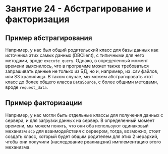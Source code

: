 # Занятие 24 - Абстрагирование и факторизация

## Пример абстрагирования

Например, у нас был общий родительский класс для базы данных как источника этих самых данных (DBClient),
с типичными для него методами, вроде `execute_query`.
Однако, в определенный момент времени выяснилось, что в программе может также требоваться запрашивать данные не только из БД, но и,
например, из .csv файлов, или S3 хранилища.
В таком случае, мы можем абстрагировать этот класс до более общего класса `DataSource`, с более общими методами, вроде `request_data`.

## Пример факторизации

Например, у нас могли быть отдельные классы для получения данных с сервера, и для загрузки данных на сервер.
В определенный момент времени, мы можем понять, что они оба используют одинаковый механизм `scp` для взаимодействия с сервером,
тогда, возможно, стоит создать класс, который будет общим родителем для этих 2 иерархий, чтобы они получили (наследование реалиацзии) имплементацию
этого механизма.

